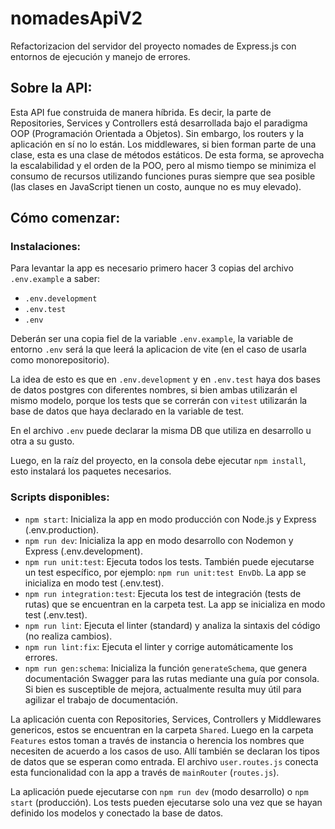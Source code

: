 # nomadesApiV2

Refactorizacion del servidor del proyecto nomades de Express.js con entornos de ejecución y manejo de errores.

## Sobre la API:

Esta API fue construida de manera híbrida. Es decir, la parte de Repositories, Services y Controllers está desarrollada bajo el paradigma OOP (Programación Orientada a Objetos). Sin embargo, los routers y la aplicación en sí no lo están. Los middlewares, si bien forman parte de una clase, esta es una clase de métodos estáticos. De esta forma, se aprovecha la escalabilidad y el orden de la POO, pero al mismo tiempo se minimiza el consumo de recursos utilizando funciones puras siempre que sea posible (las clases en JavaScript tienen un costo, aunque no es muy elevado).

## Cómo comenzar:

### Instalaciones:

Para levantar la app es necesario primero hacer 3 copias del archivo `.env.example` a saber: 
- `.env.development`
- `.env.test`
- `.env`


Deberán ser una copia fiel de la variable `.env.example`, la variable de entorno `.env` será la que leerá la aplicacion de vite (en el caso de usarla como monorepositorio).

La idea de esto es que en `.env.development` y en `.env.test` haya dos bases de datos postgres con diferentes nombres, si bien ambas utilizarán el mismo modelo, porque los tests que se correrán con `vitest` utilizarán la base de datos que haya declarado en la variable de test. 

En el archivo `.env` puede declarar la misma DB que utiliza en desarrollo u otra a su gusto.

Luego, en la raíz del proyecto, en la consola debe ejecutar `npm install`, esto instalará los paquetes necesarios.

### Scripts disponibles:

- `npm start`: Inicializa la app en modo producción con Node.js y Express (.env.production).
- `npm run dev`: Inicializa la app en modo desarrollo con Nodemon y Express (.env.development).
- `npm run unit:test`: Ejecuta todos los tests. También puede ejecutarse un test específico, por ejemplo: `npm run unit:test EnvDb`. La app se inicializa en modo test (.env.test).
- `npm run integration:test`: Ejecuta los test de integración (tests de rutas) que se encuentran en la carpeta test.  La app se inicializa en modo test (.env.test).
- `npm run lint`: Ejecuta el linter (standard) y analiza la sintaxis del código (no realiza cambios).
- `npm run lint:fix`: Ejecuta el linter y corrige automáticamente los errores.
- `npm run gen:schema`: Inicializa la función `generateSchema`, que genera documentación Swagger para las rutas mediante una guía por consola. Si bien es susceptible de mejora, actualmente resulta muy útil para agilizar el trabajo de documentación.

La aplicación cuenta con Repositories, Services, Controllers y Middlewares genericos, estos se encuentran en la carpeta `Shared`. Luego en la carpeta `Features` estos toman a través de instancia o herencia los nombres que necesiten de acuerdo a los casos de uso. Allí también se declaran los tipos de datos que se esperan como entrada. El archivo `user.routes.js` conecta esta funcionalidad con la app a través de `mainRouter` (`routes.js`).

La aplicación puede ejecutarse con `npm run dev` (modo desarrollo) o `npm start` (producción). Los tests pueden ejecutarse solo una vez que se hayan definido los modelos y conectado la base de datos.


